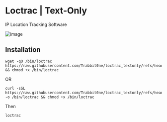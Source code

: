 # Loctrac | Text-Only
IP Location Tracking Software

![image](https://github.com/user-attachments/assets/a4932657-0ce7-4013-b58a-401c1d98a784)

## Installation
```
wget -qO /bin/loctrac https://raw.githubusercontent.com/Trabbit0ne/loctrac_textonly/refs/heads/main/main.sh && chmod +x /bin/loctrac
```
OR
```
curl -sSL https://raw.githubusercontent.com/Trabbit0ne/loctrac_textonly/refs/heads/main/main.sh -o /bin/loctrac && chmod +x /bin/loctrac
```
Then
```
loctrac
```
